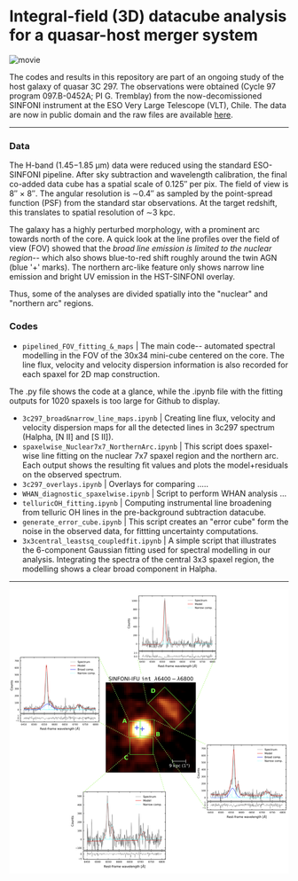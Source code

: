 # Integral-field (3D) datacube analysis for a quasar-host merger system

![movie](https://github.com/chetnaduggal/IFU-datacube-analysis/assets/67710398/85aeb7fe-adb3-45ae-8e2d-e0d86ea1ad63)

The codes and results in this repository are part of an ongoing study of the host galaxy of quasar 3C 297. The observations were obtained (Cycle 97 program 097.B-0452A; PI G. Tremblay) from the now-decomissioned SINFONI instrument at the ESO Very Large Telescope (VLT), Chile. 
The data are now in public domain and the raw files are available [here](http://archive.eso.org/wdb/wdb/eso/eso_archive_main/query?prog_id=097.B-0452(A)&max_rows_returned=10000).    

----------------------------

### Data

The H-band (1.45−1.85 μm) data were reduced using the standard ESO-SINFONI pipeline. After sky subtraction and wavelength calibration, the final co-added data cube has a spatial scale of 0.125′′ per pix. The field of view is 8′′ × 8′′. The angular resolution is ∼0.4′′ as sampled by the point-spread function (PSF) from the standard star observations. At the target redshift, this translates to spatial resolution of ∼3 kpc. 

The galaxy has a highly perturbed morphology, with a prominent arc towards north of the core. A quick look at the line profiles over the field of view (FOV) showed that the _broad line emission is limited to the nuclear region_-- which also shows blue-to-red shift roughly around the twin AGN (blue '+' marks). The northern arc-like feature only shows narrow line emission and bright UV emission in the HST-SINFONI overlay.

Thus, some of the analyses are divided spatially into the "nuclear" and "northern arc" regions.

### Codes

- `pipelined_FOV_fitting_&_maps` |  The main code-- automated spectral modelling in the FOV of the 30x34 mini-cube centered on the core. The line flux, velocity and velocity dispersion information is also recorded for each spaxel for 2D map construction.

The .py file shows the code at a glance, while the .ipynb file with the fitting outputs for 1020 spaxels is too large for Github to display.   

- `3c297_broad&narrow_line_maps.ipynb` |  Creating line flux, velocity and velocity dispersion maps for all the detected lines in 3c297 spectrum (Halpha, [N II] and [S II]). 
- `spaxelwise_Nuclear7x7_NorthernArc.ipynb` |  This script does spaxel-wise line fitting on the nuclear 7x7 spaxel region and the northern arc. Each output shows the resulting fit values and plots the model+residuals on the observed spectrum. 
- `3c297_overlays.ipynb` |   Overlays for comparing .....
- `WHAN_diagnostic_spaxelwise.ipynb` |  Script to perform WHAN analysis ...
- `telluricOH_fitting.ipynb` |  Computing instrumental line broadening from telluric OH lines in the pre-background subtraction datacube.
- `generate_error_cube.ipynb` |  This script creates an "error cube" form the noise in the observed data, for fittting uncertainty computations.
- `3x3central_leastsq_coupledfit.ipynb` |  A simple script that illustrates the 6-component Gaussian fitting used for spectral modelling in our analysis. Integrating the spectra of the central 3x3 spaxel region, the modelling shows a clear broad component in Halpha.


----------------------------

![image](https://github.com/chetnaduggal/ifu-3D-datacube-analysis/blob/dbb2273ca01a6ae0a13d48cb7c630dbadd3ec4de/int-regions-spectra.png)






